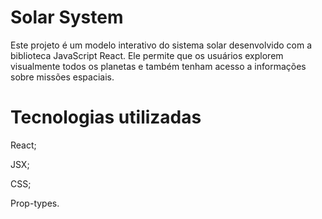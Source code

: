 # Solar System

Este projeto é um modelo interativo do sistema solar desenvolvido com a biblioteca JavaScript React. Ele permite que os usuários explorem visualmente todos os planetas e também tenham acesso a informações sobre missões espaciais.

# Tecnologias utilizadas

React;

JSX;

CSS;

Prop-types.
